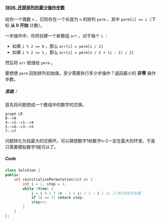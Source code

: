 #### [1806. 还原排列的最少操作步数](https://leetcode.cn/problems/minimum-number-of-operations-to-reinitialize-a-permutation/)

给你一个偶数 `n` ，已知存在一个长度为 `n` 的排列 `perm` ，其中 `perm[i] == i`（下标 **从 0 开始** 计数）。

一步操作中，你将创建一个新数组 `arr` ，对于每个 `i` ：

- 如果 `i % 2 == 0` ，那么 `arr[i] = perm[i / 2]`
- 如果 `i % 2 == 1` ，那么 `arr[i] = perm[n / 2 + (i - 1) / 2]`

然后将 `arr` 赋值给 `perm` 。

要想使 `perm` 回到排列初始值，至少需要执行多少步操作？返回最小的 **非零** 操作步数。

##### 思路：

首先将问题想成一个数组中的数字的交换。

```mermaid
graph LR
0-->0
4-->2-->1-->4
5-->6-->3-->5
7-->7
```

问题转化为找最大的交换环。可以猜想数字1和数字n-2一定在最大的环里。于是只需要模拟数字1就可以了。

##### Code

```C++
class Solution {
public:
    int reinitializePermutation(int n) { 
        int i = 1, step = 1;
        while (true) {
            i = i % 2 ? (n - 1 + i) / 2 : i / 2; //求1所在环长度
            if (i == 1) return step;
            step++;
        } 
    }
};
```

